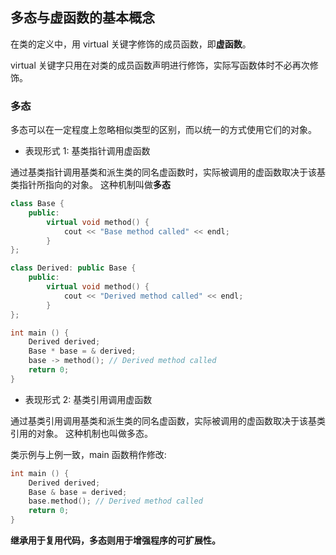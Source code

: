 ## 多态与虚函数的基本概念

在类的定义中，用 virtual 关键字修饰的成员函数，即**虚函数**。

virtual 关键字只用在对类的成员函数声明进行修饰，实际写函数体时不必再次修饰。

### 多态

多态可以在一定程度上忽略相似类型的区别，而以统一的方式使用它们的对象。

* 表现形式 1: 基类指针调用虚函数

通过基类指针调用基类和派生类的同名虚函数时，实际被调用的虚函数取决于该基类指针所指向的对象。
这种机制叫做**多态**

```c++
class Base {
    public:
        virtual void method() {
            cout << "Base method called" << endl;
        }
};

class Derived: public Base {
    public:
        virtual void method() {
            cout << "Derived method called" << endl;
        }
};

int main () {
    Derived derived;
    Base * base = & derived;
    base -> method(); // Derived method called
    return 0;
}
```

* 表现形式 2: 基类引用调用虚函数

通过基类引用调用基类和派生类的同名虚函数，实际被调用的虚函数取决于该基类引用的对象。
这种机制也叫做多态。

类示例与上例一致，main 函数稍作修改:

```c++
int main () {
    Derived derived;
    Base & base = derived;
    base.method(); // Derived method called
    return 0;
}
```

**继承用于复用代码，多态则用于增强程序的可扩展性。**

